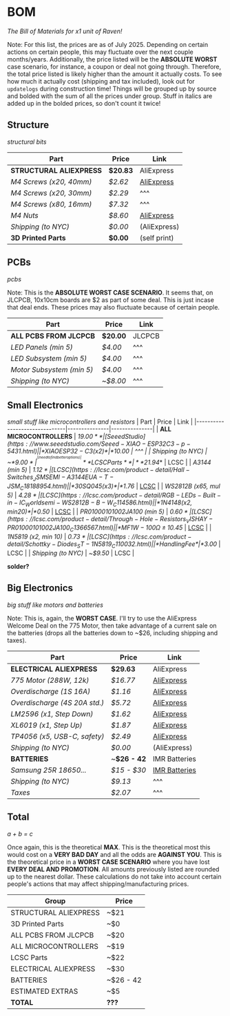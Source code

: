 # BOM
*The Bill of Materials for x1 unit of Raven!*

Note: For this list, the prices are as of July 2025. Depending on certain actions on certain people, this may fluctuate over the next couple months/years. Additionally, the price listed will be the **ABSOLUTE WORST** case scenario, for instance, a coupon or deal not going through. Therefore, the total price listed is likely higher than the amount it actually costs. To see how much it actually cost (shipping and tax included), look out for `updatelogs` during construction time! Things will be grouped up by source and bolded with the sum of all the prices under group. Stuff in italics are added up in the bolded prices, so don't count it twice!

## Structure
*structural bits*

| Part                          | Price         | Link          |
|-------------------------------|---------------|---------------|
| **STRUCTURAL ALIEXPRESS**     | **$20.83**    | AliExpress    |
| *M4 Screws (x20, 40mm)*       | *$2.62*       | [AliExpress](https://www.aliexpress.us/item/3256804341271555.html) |
| *M4 Screws (x20, 30mm)*       | *$2.29*       | ^^^           |
| *M4 Screws (x80, 16mm)*       | *$7.32*       | ^^^           |
| *M4 Nuts*                     | *$8.60*       | [AliExpress](https://www.aliexpress.us/item/3256807407546447.html) |
| *Shipping (to NYC)*           | *$0.00*       | (AliExpress)  |
| **3D Printed Parts**          | **$0.00**     | (self print)  |

## PCBs
*pcbs*

Note: This is the **ABSOLUTE WORST CASE SCENARIO**. It seems that, on JLCPCB, 10x10cm boards are $2 as part of some deal. This is just incase that deal ends. These prices may also fluctuate because of certain people.

| Part                          | Price         | Link          |
|-------------------------------|---------------|---------------|
| **ALL PCBS FROM JLCPCB**      | **$20.00**    | JLCPCB        |
| *LED Panels (min 5)*          | *$4.00*       | ^^^           |
| *LED Subsystem (min 5)*       | *$4.00*       | ^^^           |
| *Motor Subsystem (min 5)*     | *$4.00*       | ^^^           |
| *Shipping (to NYC)*           | ~*$8.00*      | ^^^           |


## Small Electronics
*small stuff like microcontrollers and resistors*
| Part                          | Price         | Link          |
|-------------------------------|---------------|---------------|
| **ALL MICROCONTROLLERS**      | **$19.00**    | [Seeed Studio](https://www.seeedstudio.com/Seeed-XIAO-ESP32C3-p-5431.html) |
| *XIAO ESP32-C3 (x2)*          | *$10.00*      | ^^^           |
| *Shipping (to NYC)*           | ~*$9.00*      | ^^^           | (need to find better options)
| **LCSC Parts**                | **$21.94**    | LCSC          |
| *A3144 (min 5)*               | *$1.12*       | [LCSC](https://lcsc.com/product-detail/Hall-Switches_JSMSEMI-A3144EUA-T-JSM_C18188954.html) |
| *30SQ045 (x3)*                | *$1.76*       | [LCSC](https://lcsc.com/product-detail/Schottky-Diodes_LGE-30SQ045_C2903878.html) |
| *WS2812B (x65, mul 5)*        | *$4.28*       | [LCSC](https://lcsc.com/product-detail/RGB-LEDs-Built-in-IC_Worldsemi-WS2812B-B-W_C114586.html) |
| *1N4148 (x2, min 20)*         | *$0.50*       | [LCSC](https://lcsc.com/product-detail/Switching-Diodes_onsemi-1N4148_C258182.html) |
| *PR01000101002JA100 (min 5)*  | *$0.60*       | [LCSC](https://lcsc.com/product-detail/Through-Hole-Resistors_VISHAY-PR01000101002JA100_C1366567.html) |
| *MF1W-100Ω±1% T (min 10)*     | *$0.45*       | [LCSC](https://lcsc.com/product-detail/Through-Hole-Resistors_CCO-Chian-Chia-Elec-MF1W-100-1-T_C119469.html) |
| *1N5819 (x2, min 10)*         | *$0.73*       | [LCSC](https://lcsc.com/product-detail/Schottky-Diodes_ST-1N5819_C110032.html) |
| *Handling Fee*                | *$3.00*       | LCSC          |
| *Shipping (to NYC)*           | ~*$9.50*      | LCSC          |

**solder?**


## Big Electronics
*big stuff like motors and batteries*

Note: This is, again, the **WORST CASE**. I'll try to use the AliExpress Welcome Deal on the 775 Motor, then take advantage of a current sale on the batteries (drops all the batteries down to ~$26, including shipping and taxes).

| Part                          | Price         | Link          |
|-------------------------------|---------------|---------------|
| **ELECTRICAL ALIEXPRESS**     | **$29.63**    | AliExpress    |
| *775 Motor (288W, 12k)*       | *$16.77*      | [AliExpress](https://www.aliexpress.us/item/3256807114067845.html) |
| *Overdischarge (1S 16A)*      | *$1.16*       | [AliExpress](https://www.aliexpress.us/item/3256805852468677.html) |
| *Overdischarge (4S 20A std.)* | *$5.72*       | [AliExpress](https://www.aliexpress.us/item/3256806720463818.html) |
| *LM2596 (x1, Step Down)*      | *$1.62*       | [AliExpress](https://www.aliexpress.us/item/3256805963034065.html) |
| *XL6019 (x1, Step Up)*        | *$1.87*       | [AliExpress](https://www.aliexpress.us/item/2255800011462620.html) |
| *TP4056 (x5, USB-C, safety)*  | *$2.49*       | [AliExpress](https://www.aliexpress.us/item/3256807959506419.html) |
| *Shipping (to NYC)*           | *$0.00*       | (AliExpress)  |
| **BATTERIES**                 | ~**$26 - 42** | IMR Batteries |
| *Samsung 25R 18650...*        | *$15 - $30*   | [IMR Batteries](https://imrbatteries.com/products/samsung-25r-18650-2500mah-20a-battery) |
| *Shipping (to NYC)*           | *$9.13*       | ^^^           |
| *Taxes*                       | *$2.07*       | ^^^           |


## Total
*a + b = c*

Once again, this is the theoretical **MAX**. This is the theoretical most this would cost on a **VERY BAD DAY** and all the odds are **AGAINST YOU**. This is the theoretical price in a **WORST CASE SCENARIO** where you have lost **EVERY DEAL AND PROMOTION**. All amounts previously listed are rounded up to the nearest dollar. These calculations do not take into account certain people's actions that may affect shipping/manufacturing prices.

| Group                         | Price     |
|-------------------------------|-----------|
| STRUCTURAL ALIEXPRESS         | ~$21      |
| 3D Printed Parts              | ~$0       |
| ALL PCBS FROM JLCPCB          | ~$20      |
| ALL MICROCONTROLLERS          | ~$19      |
| LCSC Parts                    | ~$22      |
| ELECTRICAL ALIEXPRESS         | ~$30      |
| BATTERIES                     | ~$26 - 42 |
| ESTIMATED EXTRAS              | ~$5       |
| **TOTAL**                     | **???**   |
